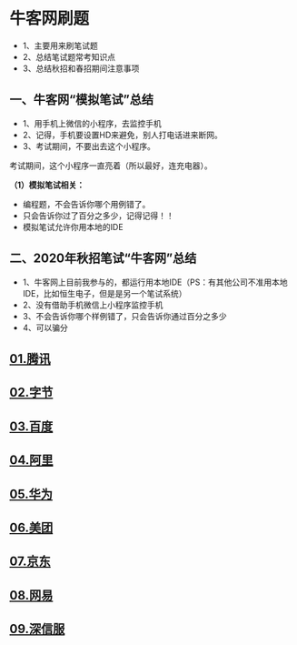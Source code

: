 # 牛客网刷题

- 1、主要用来刷笔试题
- 2、总结笔试题常考知识点
- 3、总结秋招和春招期间注意事项



## 一、牛客网“模拟笔试”总结

- 1、用手机上微信的小程序，去监控手机
- 2、记得，手机要设置HD来避免，别人打电话进来断网。
- 3、考试期间，不要出去这个小程序。

考试期间，这个小程序一直亮着（所以最好，连充电器）。

**（1）模拟笔试相关：**

- 编程题，不会告诉你哪个用例错了。
- 只会告诉你过了百分之多少，记得记得！！
- 模拟笔试允许你用本地的IDE



## 二、2020年秋招笔试“牛客网”总结

- 1、牛客网上目前我参与的，都运行用本地IDE（PS：有其他公司不准用本地IDE，比如恒生电子，但是是另一个笔试系统）
- 2、没有借助手机微信上小程序监控手机
- 3、不会告诉你哪个样例错了，只会告诉你通过百分之多少
- 4、可以骗分



## [01.腾讯](03.NowCoder/01.腾讯/README.md)
## [02.字节](03.NowCoder/02.字节/README.md)
## [03.百度](03.NowCoder/03.百度/README.md)

## [04.阿里](03.NowCoder/04.阿里/README.md)

## [05.华为](03.NowCoder/05.华为/README.md)

## [06.美团](03.NowCoder/06.美团/README.md)

## [07.京东](03.NowCoder/07.京东/README.md)

## [08.网易](03.NowCoder/08.网易/README.md)

## [09.深信服](03.NowCoder/09.深信服/README.md)